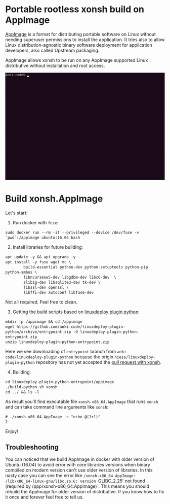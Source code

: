 # Portable rootless xonsh build on AppImage

[AppImage](https://appimage.org/) is a format for distributing portable software on Linux without needing superuser permissions to install the application. It tries also to allow Linux distribution-agnostic binary software deployment for application developers, also called Upstream packaging. 

AppImage allows xonsh to be run on any AppImage supported Linux distributive without installation and root access.

<p align="center">
<img src="docs/_static/appimage-xonsh-demo.gif">
</p>

# Build xonsh.AppImage

Let's start:

1. Run docker with `fuse`:
```
sudo docker run --rm -it --privileged --device /dev/fuse -v `pwd`:/appimage ubuntu:16.04 bash
```

2. Install libraries for future building:
```
apt update -y && apt upgrade -y
apt install -y fuse wget mc \
		build-essential python-dev python-setuptools python-pip python-smbus \
		libncursesw5-dev libgdbm-dev libc6-dev  \
		zlib1g-dev libsqlite3-dev tk-dev \
		libssl-dev openssl \
		libffi-dev autoconf libfuse-dev
```
Not all required. Feel free to clean.

3. Getting the build scripts based on [linuxdeploy plugin python](https://github.com/niess/linuxdeploy-plugin-python):
```
mkdir -p /appimage && cd /appimage
wget https://github.com/anki-code/linuxdeploy-plugin-python/archive/entrypoint.zip -O linuxdeploy-plugin-python-entrypoint.zip
unzip linuxdeploy-plugin-python-entrypoint.zip
```
Here we see downloading of `entrypoint` branch from `anki-code/linuxdeploy-plugin-python` because the origin `niess/linuxdeploy-plugin-python` repository has not yet accepted the [pull request with xonsh](https://github.com/niess/linuxdeploy-plugin-python/pull/11).

4. Building:
```
cd linuxdeploy-plugin-python-entrypoint/appimage
./build-python.sh xonsh
cd ../ && ls -l
```
As result you'll find executable file `xonsh-x86_64.AppImage` that runs `xonsh` and can take command line arguments like `xonsh`:
```
# ./xonsh-x86_64.AppImage -c "echo @(1+1)"
2
```

Enjoy!

## Troubleshooting

You can noticed that we build AppImage in docker with older version of Ubuntu (16.04) to avoid error with core libraries versions when binary compiled on modern version can't use older version of libraries. In this nasty case you can see the error like `/xonsh-x86_64.AppImage: /lib/x86_64-linux-gnu/libc.so.6: version `GLIBC_2.25' not found (required by /ppp/xonsh-x86_64.AppImage)`. This means you should rebuild the AppImage for older version of distributive. If you know how to fix it once and forever feel free to tell us.

